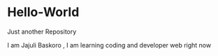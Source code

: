 # Hello-World
Just another Repository

I am Jajuli Baskoro , 
I am learning coding and developer web right now
